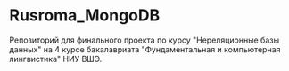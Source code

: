 # Rusroma_MongoDB
Репозиторий для финального проекта по курсу "Нереляционные базы данных" на 4 курсе бакалавриата "Фундаментальная и компьютерная лингвистика" НИУ ВШЭ.
